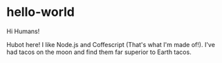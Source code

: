 # hello-world

Hi Humans!

Hubot here! I like Node.js and Coffescript (That's what I'm made of!).
I've had tacos on the moon and find them far superior to Earth tacos.
